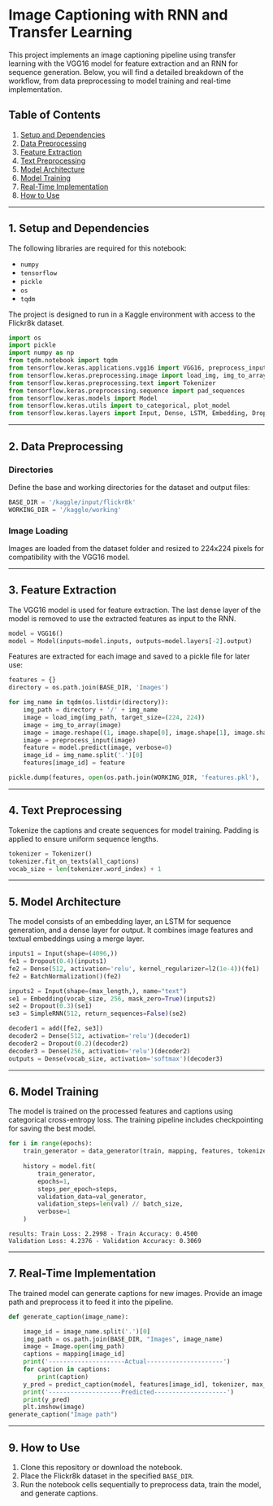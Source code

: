 
# Image Captioning with RNN and Transfer Learning

This project implements an image captioning pipeline using transfer learning with the VGG16 model for feature extraction and an RNN for sequence generation. Below, you will find a detailed breakdown of the workflow, from data preprocessing to model training and real-time implementation.

## Table of Contents
1. [Setup and Dependencies](#setup-and-dependencies)
2. [Data Preprocessing](#data-preprocessing)
3. [Feature Extraction](#feature-extraction)
4. [Text Preprocessing](#text-preprocessing)
5. [Model Architecture](#model-architecture)
6. [Model Training](#model-training)
7. [Real-Time Implementation](#real-time-implementation)
8. [How to Use](#how-to-use)

---

## 1. Setup and Dependencies

The following libraries are required for this notebook:
- `numpy`
- `tensorflow`
- `pickle`
- `os`
- `tqdm`

The project is designed to run in a Kaggle environment with access to the Flickr8k dataset.

```python
import os
import pickle
import numpy as np
from tqdm.notebook import tqdm
from tensorflow.keras.applications.vgg16 import VGG16, preprocess_input
from tensorflow.keras.preprocessing.image import load_img, img_to_array
from tensorflow.keras.preprocessing.text import Tokenizer
from tensorflow.keras.preprocessing.sequence import pad_sequences
from tensorflow.keras.models import Model
from tensorflow.keras.utils import to_categorical, plot_model
from tensorflow.keras.layers import Input, Dense, LSTM, Embedding, Dropout, add
```

---

## 2. Data Preprocessing

### Directories
Define the base and working directories for the dataset and output files:

```python
BASE_DIR = '/kaggle/input/flickr8k'
WORKING_DIR = '/kaggle/working'
```

### Image Loading
Images are loaded from the dataset folder and resized to 224x224 pixels for compatibility with the VGG16 model.

---

## 3. Feature Extraction

The VGG16 model is used for feature extraction. The last dense layer of the model is removed to use the extracted features as input to the RNN.

```python
model = VGG16()
model = Model(inputs=model.inputs, outputs=model.layers[-2].output)
```

Features are extracted for each image and saved to a pickle file for later use:

```python
features = {}
directory = os.path.join(BASE_DIR, 'Images')

for img_name in tqdm(os.listdir(directory)):
    img_path = directory + '/' + img_name
    image = load_img(img_path, target_size=(224, 224))
    image = img_to_array(image)
    image = image.reshape((1, image.shape[0], image.shape[1], image.shape[2]))
    image = preprocess_input(image)
    feature = model.predict(image, verbose=0)
    image_id = img_name.split('.')[0]
    features[image_id] = feature

pickle.dump(features, open(os.path.join(WORKING_DIR, 'features.pkl'), 'wb'))
```

---

## 4. Text Preprocessing

Tokenize the captions and create sequences for model training. Padding is applied to ensure uniform sequence lengths.

```python
tokenizer = Tokenizer()
tokenizer.fit_on_texts(all_captions)
vocab_size = len(tokenizer.word_index) + 1
```

---

## 5. Model Architecture

The model consists of an embedding layer, an LSTM for sequence generation, and a dense layer for output. It combines image features and textual embeddings using a merge layer.

```python
inputs1 = Input(shape=(4096,))
fe1 = Dropout(0.4)(inputs1)
fe2 = Dense(512, activation='relu', kernel_regularizer=l2(1e-4))(fe1)
fe2 = BatchNormalization()(fe2)

inputs2 = Input(shape=(max_length,), name="text")
se1 = Embedding(vocab_size, 256, mask_zero=True)(inputs2)
se2 = Dropout(0.3)(se1)
se3 = SimpleRNN(512, return_sequences=False)(se2)

decoder1 = add([fe2, se3])
decoder2 = Dense(512, activation='relu')(decoder1)
decoder2 = Dropout(0.2)(decoder2)
decoder3 = Dense(256, activation='relu')(decoder2)
outputs = Dense(vocab_size, activation='softmax')(decoder3)
```

---

## 6. Model Training

The model is trained on the processed features and captions using categorical cross-entropy loss. The training pipeline includes checkpointing for saving the best model.

```python
for i in range(epochs):
    train_generator = data_generator(train, mapping, features, tokenizer, max_length, vocab_size, batch_size)
    
    history = model.fit(
        train_generator, 
        epochs=1, 
        steps_per_epoch=steps, 
        validation_data=val_generator, 
        validation_steps=len(val) // batch_size,  
        verbose=1
    )
```
    results: Train Loss: 2.2998 - Train Accuracy: 0.4500
    Validation Loss: 4.2376 - Validation Accuracy: 0.3069
---

## 7. Real-Time Implementation

The trained model can generate captions for new images. Provide an image path and preprocess it to feed it into the pipeline.

```python
def generate_caption(image_name):

    image_id = image_name.split('.')[0]
    img_path = os.path.join(BASE_DIR, "Images", image_name)
    image = Image.open(img_path)
    captions = mapping[image_id]
    print('---------------------Actual---------------------')
    for caption in captions:
        print(caption)
    y_pred = predict_caption(model, features[image_id], tokenizer, max_length)
    print('--------------------Predicted--------------------')
    print(y_pred)
    plt.imshow(image)
generate_caption("Image path")
```

---



## 9. How to Use

1. Clone this repository or download the notebook.
2. Place the Flickr8k dataset in the specified `BASE_DIR`.
3. Run the notebook cells sequentially to preprocess data, train the model, and generate captions.

